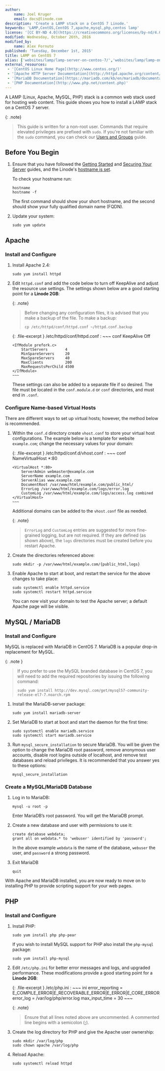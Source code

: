```yaml
---
author:
    name: Joel Kruger
    email: docs@linode.com
description: 'Create a LAMP stack on a CentOS 7 Linode.'
keywords: 'LAMP,CentOS,CentOS 7,apache,mysql,php,centos lamp'
license: '[CC BY-ND 4.0](https://creativecommons.org/licenses/by-nd/4.0)'
modified: Wednesday, October 26th, 2016
modified_by:
    name: Alex Fornuto
published: 'Tuesday, December 1st, 2015'
title: LAMP on CentOS 7
alias: ['websites/lamp/lamp-server-on-centos-7/','websites/lamp/lamp-on-centos-7/']
external_resources:
 - '[CentOS Linux Home Page](http://www.centos.org/)'
 - '[Apache HTTP Server Documentation](http://httpd.apache.org/content/2.2/)'
 - '[MariaDB Documentation](https://mariadb.com/kb/en/mariadb/documentation/)'
 - '[PHP Documentation](http://www.php.net/content.php)'
---
```


A LAMP (Linux, Apache, MySQL, PHP) stack is a common web stack used for hosting web content. This guide shows you how to install a LAMP stack on a CentOS 7 server.

{: .note}
>
>This guide is written for a non-root user. Commands that require elevated privileges are prefixed with `sudo`. If you're not familiar with the `sudo` command, you can check our [Users and Groups](/content/tools-reference/linux-users-and-groups) guide.

## Before You Begin

1.  Ensure that you have followed the [Getting Started](/content/getting-started) and [Securing Your Server](/content/security/securing-your-server) guides, and the Linode's [hostname is set](/content/getting-started#setting-the-hostname).

    To check your hostname run:

        hostname
        hostname -f

    The first command should show your short hostname, and the second should show your fully qualified domain name (FQDN).

2.  Update your system:

        sudo yum update

## Apache

### Install and Configure

1.  Install Apache 2.4:

        sudo yum install httpd

2.  Edit `httpd.conf` and add the code below to turn off KeepAlive and adjust the resource use settings. The settings shown below are a good starting point for a **Linode 2GB**:

    {: .note}
    >
    >Before changing any configuration files, it is advised that you make a backup of the file. To make a backup:
    >
    >     cp /etc/httpd/conf/httpd.conf ~/httpd.conf.backup

    {: .file-excerpt }
    /etc/httpd/conf/httpd.conf
    :   ~~~ conf
        KeepAlive Off


        <IfModule prefork.c>
            StartServers        4
            MinSpareServers     20
            MaxSpareServers     40
            MaxClients          200
            MaxRequestsPerChild 4500
        </IfModule>
        ~~~

    These settings can also be added to a separate file if so desired. The file must be located in the `conf.module.d` or `conf` directories, and must end in `.conf`.

### Configure Name-based Virtual Hosts

There are different ways to set up virtual hosts; however, the method below is recommended.

1.  Within the `conf.d` directory create `vhost.conf` to store your virtual host configurations. The example below is a template for website `example.com`; change the necessary values for your domain:

    {: .file-excerpt }
    /etc/httpd/conf.d/vhost.conf
    :   ~~~ conf
        NameVirtualHost *:80

        <VirtualHost *:80>
            ServerAdmin webmaster@example.com
            ServerName example.com
            ServerAlias www.example.com
            DocumentRoot /var/www/html/example.com/public_html/
            ErrorLog /var/www/html/example.com/logs/error.log
            CustomLog /var/www/html/example.com/logs/access.log combined
        </VirtualHost>
        ~~~

    Additional domains can be added to the `vhost.conf` file as needed.

    {: .note}
    >
    >`ErrorLog` and `CustomLog` entries are suggested for more fine-grained logging, but are not required. If they are defined (as shown above), the `logs` directories must be created before you restart Apache.

2.  Create the directories referenced above:

        sudo mkdir -p /var/www/html/example.com/{public_html,logs}

3.  Enable Apache to start at boot, and restart the service for the above changes to take place:

        sudo systemctl enable httpd.service
        sudo systemctl restart httpd.service

    You can now visit your domain to test the Apache server; a default Apache page will be visible.

## MySQL / MariaDB

### Install and Configure

MySQL is replaced with MariaDB in CentOS 7. MariaDB is a popular drop-in replacement for MySQL.

{: .note }
>
> If you prefer to use the MySQL branded database in CentOS 7, you will need to add the required repositories by issuing the following command:
>
>     sudo yum install http://dev.mysql.com/get/mysql57-community-release-el7-7.noarch.rpm

1.  Install the MariaDB-server package:

        sudo yum install mariadb-server

2.  Set MariaDB to start at boot and start the daemon for the first time:

        sudo systemctl enable mariadb.service
        sudo systemctl start mariadb.service

3.  Run `mysql_secure_installation` to secure MariaDB. You will be given the option to change the MariaDB root password, remove anonymous user accounts, disable root logins outside of localhost, and remove test databases and reload privileges. It is recommended that you answer yes to these options:

        mysql_secure_installation

### Create a MySQL/MariaDB Database

1.  Log in to MariaDB:

        mysql -u root -p

    Enter MariaDB’s root password. You will get the MariaDB prompt.

2.  Create a new database and user with permissions to use it:

        create database webdata;
        grant all on webdata.* to 'webuser' identified by 'password';

    In the above example `webdata` is the name of the database, `webuser` the user, and `password` a strong password.

5.  Exit MariaDB

        quit

With Apache and MariaDB installed, you are now ready to move on to installing PHP to provide scripting support for your web pages.


## PHP

###  Install and Configure

1.  Install PHP:

        sudo yum install php php-pear

    If you wish to install MySQL support for PHP also install the `php-mysql` package:

        sudo yum install php-mysql


2.  Edit `/etc/php.ini` for better error messages and logs, and upgraded performance. These modifications provide a good starting point for a **Linode 2GB**:

    {: .file-excerpt }
    /etc/php.ini
    :   ~~~ ini
        error_reporting = E_COMPILE_ERROR|E_RECOVERABLE_ERROR|E_ERROR|E_CORE_ERROR
        error_log = /var/log/php/error.log
        max_input_time = 30
        ~~~

    {: .note}
    >
    >Ensure that all lines noted above are uncommented. A commented line begins with a semicolon (**;**).

3.  Create the log directory for PHP and give the Apache user ownership:

        sudo mkdir /var/log/php
        sudo chown apache /var/log/php

4.  Reload Apache:

        sudo systemctl reload httpd
